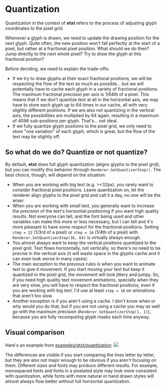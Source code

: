 # Quantization

Quantization in the context of **etxt** refers to the process of adjusting glyph coordinates to the pixel grid.

Whenever a glyph is drawn, we need to update the drawing position for the next glyph. Quite often, the new position won't fall perfectly at the start of a pixel, but rather at a fractional pixel position. What should we do then? Jump directly to the next whole pixel? Try to draw the glyph at this fractional position?

Before deciding, we need to explain the trade-offs:
- If we try to draw glyphs at their exact fractional positions, we will be respecting the flow of the text as much as possible... but we will potentially have to cache each glyph in a variety of fractional positions. The maximum fractional precision per axis is 1/64th of a pixel. This means that if we don't quantize text at all in the horizontal axis, we may have to store each glyph up to 64 times in our cache, all with very slightly different positions. If we are also not quantizing in the vertical axis, the possibilities are multiplied by 64 again, resulting in a maximum of 4096 sub-positions per glyph. That's... not ideal.
- If we fully quantize glyph positions to the pixel grid, we only need to store "one variation" of each glyph, which is great, but the flow of the text may be slightly off.

## So what do we do? Quantize or not quantize?

By default, **etxt** does full glyph quantization (aligns glyphs to the pixel grid), but you can modify this behavior through `Renderer.SetQuantizerStep()`. The best choice, though, will depend on the situation:
- When you are working with big text (e.g. >=32px), you rarely want to consider fractional pixel positions. Leave quantization on, let the renderer align glyphs to the pixel grid and call it a day, no one will be the wiser.
- When you are working with small text, you generally want to increase the precision of the text's horizontal positioning if you want high quality results. Not everyone can tell, and the font being used and other variables can make this more or less necessary, but I can tell and it's more pleasant to have *some respect* for the fractional positions. Setting `step = 22` (1/3rd of a pixel) or `step = 16` (1/4th of a pixel) with `Renderer.SetQuantizerStep(16, 64)` is virtually always enough.
- You almost always want to keep the vertical positions quantized to the pixel grid. Text flows horizontally, not vertically, so there's no need to be precise in the vertical axis (it will waste space in the glyphs cache and it can even look worse in many cases).
- The main exception to the previous rules is when you want to animate text to give it movement. If you start moving your text but keep it quantized to the pixel grid, the movement will look jittery and jumpy. So, if you need high quality text movement animations, specially when they are very slow, you will have to respect the fractional positions, even if you are working with big text. I'd use at least `step = 16` on animations that aren't too slow.
- Another exception is if you aren't using a cache. I don't know when or why would you do that, but if you are not using a cache you may as well go with the maximum precision (`Renderer.SetQuantizerStep(1, 1)`), because you are fully recomputing glyph masks each time anyway.

## Visual comparison

Here's an example from [examples/gtxt/quantization](https://github.com/tinne26/etxt/blob/v0.0.9-alpha.7/examples/gtxt/quantization/main.go):
![](https://github.com/tinne26/etxt/blob/v0.0.9-alpha.7/docs/img/gtxt_quantization.png?raw=true)

The differences are visible if you start comparing the lines letter by letter, but they are also not major enough to be obvious if you aren't focusing on them. Different sizes and fonts may produce different results. For example, monospaced fonts and fonts in a pixelated style may look more consistent with quantization, while fonts with more natural or hand drawn styles will almost always flow better without full horizontal quantization.
